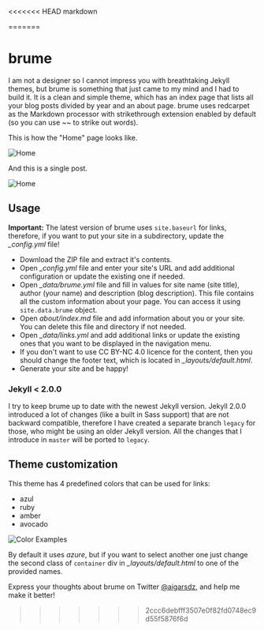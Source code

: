 <<<<<<< HEAD
markdown 

=======
# brume

I am not a designer so I cannot impress you with breathtaking Jekyll themes, but brume is something that just came to my mind and I had to build it. It is a clean and simple theme, which has an index page that lists all your blog posts divided by year and an about page. brume uses redcarpet as the Markdown processor with strikethrough extension enabled by default (so you can use ~~ to strike out words).

This is how the "Home" page looks like.

![Home](https://dl.dropboxusercontent.com/u/9924988/Screen%20Shot%202014-02-26%20at%2018.48.57.png)

And this is a single post.

![Home](https://dl.dropboxusercontent.com/u/9924988/Screen%20Shot%202014-04-06%20at%2012.56.08.png)

## Usage

**Important:** The latest version of brume uses `site.baseurl` for links, therefore, if you want to put your site in a subdirectory, update the *_config.yml* file!

- Download the ZIP file and extract it's contents.
- Open *_config.yml* file and enter your site's URL and add additional configuration or update the existing one if needed.
- Open *_data/brume.yml* file and fill in values for site name (site title), author (your name) and description (blog description). This file contains all the custom information about your page. You can access it using `site.data.brume` object.
- Open *about/index.md* file and add information about you or your site. You can delete this file and directory if not needed.
- Open *_data/links.yml* and add additional links or update the existing ones that you want to be displayed in the navigation menu.
- If you don't want to use CC BY-NC 4.0 licence for the content, then you should change the footer text, which is located in *_layouts/default.html*.
- Generate your site and be happy!

### Jekyll < 2.0.0

I try to keep brume up to date with the newest Jekyll version. Jekyll 2.0.0 introduced a lot of changes (like a built in Sass support) that are not backward compatible, therefore I have created a separate branch `legacy` for those, who might be using an older Jekyll version. All the changes that I introduce in `master` will be ported to `legacy`.

## Theme customization

This theme has 4 predefined colors that can be used for links:

- azul
- ruby
- amber
- avocado

![Color Examples](https://dl.dropboxusercontent.com/u/9924988/colors_new.png)

By default it uses *azure*, but if you want to select another one just change the second class of `container` div in *_layouts/default.html* to one of the provided names.

Express your thoughts about brume on Twitter [@aigarsdz](http://twitter.com/aigarsdz), and help me make it better!
>>>>>>> 2ccc6debfff3507e0f82fd0748ec9d55f5876f6d
